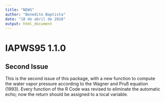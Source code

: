 ```yaml
---
title: "NEWS"
author: "Benedito Baptista"
date: "18 de abril de 2018"
output: html_document
---
```


# IAPWS95 1.1.0

## Second Issue

This is the second issue of this package, with a new function to  compute the water vapor pressure according to the  Wagner and Pru&#223; equation (1993).
Every function of the R Code was revised to eliminate the automatic echo; now the return should be assigned to a local variable.

